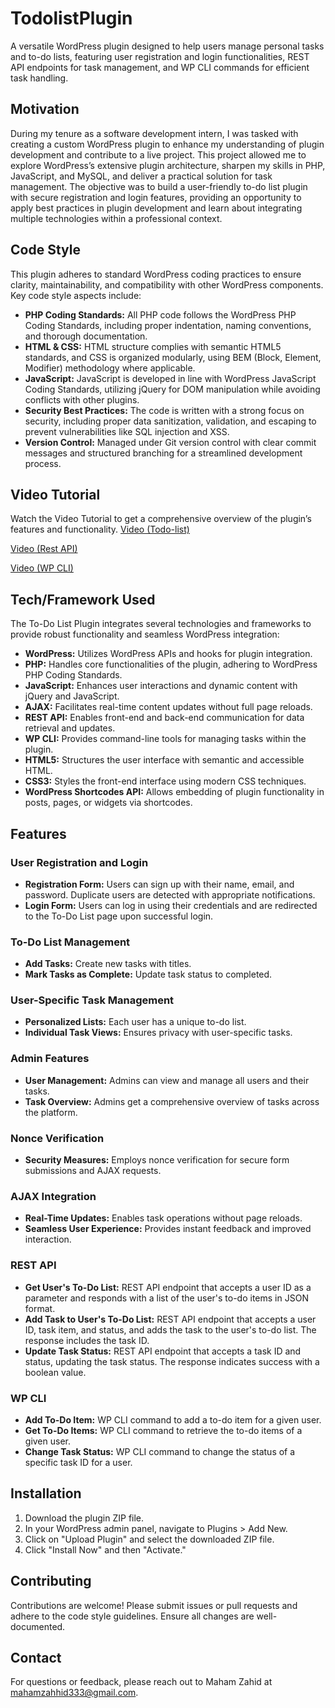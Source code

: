 # TodolistPlugin

A versatile WordPress plugin designed to help users manage personal tasks and to-do lists, featuring user registration and login functionalities, REST API endpoints for task management, and WP CLI commands for efficient task handling.

## Motivation

During my tenure as a software development intern, I was tasked with creating a custom WordPress plugin to enhance my understanding of plugin development and contribute to a live project. This project allowed me to explore WordPress’s extensive plugin architecture, sharpen my skills in PHP, JavaScript, and MySQL, and deliver a practical solution for task management. The objective was to build a user-friendly to-do list plugin with secure registration and login features, providing an opportunity to apply best practices in plugin development and learn about integrating multiple technologies within a professional context.

## Code Style

This plugin adheres to standard WordPress coding practices to ensure clarity, maintainability, and compatibility with other WordPress components. Key code style aspects include:

- **PHP Coding Standards:** All PHP code follows the WordPress PHP Coding Standards, including proper indentation, naming conventions, and thorough documentation.
- **HTML & CSS:** HTML structure complies with semantic HTML5 standards, and CSS is organized modularly, using BEM (Block, Element, Modifier) methodology where applicable.
- **JavaScript:** JavaScript is developed in line with WordPress JavaScript Coding Standards, utilizing jQuery for DOM manipulation while avoiding conflicts with other plugins.
- **Security Best Practices:** The code is written with a strong focus on security, including proper data sanitization, validation, and escaping to prevent vulnerabilities like SQL injection and XSS.
- **Version Control:** Managed under Git version control with clear commit messages and structured branching for a streamlined development process.

## Video Tutorial

Watch the Video Tutorial to get a comprehensive overview of the plugin’s features and functionality.
[Video  (Todo-list)](https://drive.google.com/file/d/1iWrswROpT_wXYXU1kAbNDV6F9A7forut/view)

[Video  (Rest API)](https://drive.google.com/file/d/1OiDG5_woc0pyEn9LEXFY1i5xV1UMZx-n/view)

[Video  (WP CLI)](https://drive.google.com/file/d/1koGYLAr0wAgZv0kj6KMUEsEkcg4rzHQh/view?usp=sharing)


## Tech/Framework Used

The To-Do List Plugin integrates several technologies and frameworks to provide robust functionality and seamless WordPress integration:

- **WordPress:** Utilizes WordPress APIs and hooks for plugin integration.
- **PHP:** Handles core functionalities of the plugin, adhering to WordPress PHP Coding Standards.
- **JavaScript:** Enhances user interactions and dynamic content with jQuery and JavaScript.
- **AJAX:** Facilitates real-time content updates without full page reloads.
- **REST API:** Enables front-end and back-end communication for data retrieval and updates.
- **WP CLI:** Provides command-line tools for managing tasks within the plugin.
- **HTML5:** Structures the user interface with semantic and accessible HTML.
- **CSS3:** Styles the front-end interface using modern CSS techniques.
- **WordPress Shortcodes API:** Allows embedding of plugin functionality in posts, pages, or widgets via shortcodes.

## Features

### User Registration and Login

- **Registration Form:** Users can sign up with their name, email, and password. Duplicate users are detected with appropriate notifications.
- **Login Form:** Users can log in using their credentials and are redirected to the To-Do List page upon successful login.

### To-Do List Management

- **Add Tasks:** Create new tasks with titles.
- **Mark Tasks as Complete:** Update task status to completed.

### User-Specific Task Management

- **Personalized Lists:** Each user has a unique to-do list.
- **Individual Task Views:** Ensures privacy with user-specific tasks.

### Admin Features

- **User Management:** Admins can view and manage all users and their tasks.
- **Task Overview:** Admins get a comprehensive overview of tasks across the platform.

### Nonce Verification

- **Security Measures:** Employs nonce verification for secure form submissions and AJAX requests.

### AJAX Integration

- **Real-Time Updates:** Enables task operations without page reloads.
- **Seamless User Experience:** Provides instant feedback and improved interaction.

### REST API 

- **Get User's To-Do List:** REST API endpoint that accepts a user ID as a parameter and responds with a list of the user's to-do items in JSON format.
- **Add Task to User's To-Do List:** REST API endpoint that accepts a user ID, task item, and status, and adds the task to the user's to-do list. The response includes the task ID.
- **Update Task Status:** REST API endpoint that accepts a task ID and status, updating the task status. The response indicates success with a boolean value.

### WP CLI 

- **Add To-Do Item:** WP CLI command to add a to-do item for a given user.
- **Get To-Do Items:** WP CLI command to retrieve the to-do items of a given user.
- **Change Task Status:** WP CLI command to change the status of a specific task ID for a user.

## Installation

1. Download the plugin ZIP file.
2. In your WordPress admin panel, navigate to Plugins > Add New.
3. Click on "Upload Plugin" and select the downloaded ZIP file.
4. Click "Install Now" and then "Activate."

## Contributing

Contributions are welcome! Please submit issues or pull requests and adhere to the code style guidelines. Ensure all changes are well-documented.

## Contact

For questions or feedback, please reach out to Maham Zahid at mahamzahhid333@gmail.com.
